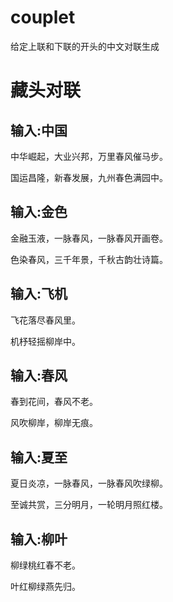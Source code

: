 # couplet
给定上联和下联的开头的中文对联生成

# 藏头对联
## 输入:中国

中华崛起，大业兴邦，万里春风催马步。

国运昌隆，新春发展，九州春色满园中。

## 输入:金色

金融玉液，一脉春风，一脉春风开画卷。

色染春风，三千年景，千秋古韵壮诗篇。

## 输入:飞机

飞花落尽春风里。

机杼轻摇柳岸中。		

## 输入:春风

春到花间，春风不老。

风吹柳岸，柳岸无痕。

## 输入:夏至

夏日炎凉，一脉春风，一脉春风吹绿柳。

至诚共赏，三分明月，一轮明月照红楼。

## 输入:柳叶

柳绿桃红春不老。

叶红柳绿燕先归。
